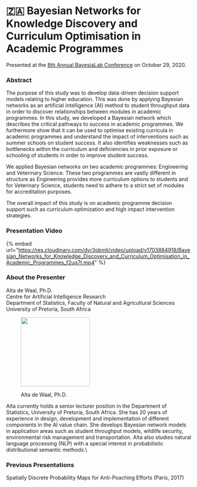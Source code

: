 # 🇿🇦 Bayesian Networks for Knowledge Discovery and Curriculum Optimisation in Academic Programmes

Presented at the [8th Annual BayesiaLab Conference](./) on October 29, 2020.

### Abstract&#x20;

The purpose of this study was to develop data-driven decision support models relating to higher education. This was done by applying Bayesian networks as an artificial intelligence (AI) method to student throughput data in order to discover relationships between modules in academic programmes. In this study, we developed a Bayesian network which describes the critical pathways to success in academic programmes. We furthermore show that it can be used to optimise existing curricula in academic programmes and understand the impact of interventions such as summer schools on student success. It also identifies weaknesses such as bottlenecks within the curriculum and deficiencies in prior exposure or schooling of students in order to improve student success.

We applied Bayesian networks on two academic programmes: Engineering and Veterinary Science. These two programmes are vastly different in structure as Engineering provides more curriculum options to students and for Veterinary Science, students need to adhere to a strict set of modules for accreditation purposes.

The overall impact of this study is on academic programme decision support such as curriculum optimization and high impact intervention strategies.

### Presentation Video&#x20;

{% embed url="https://res.cloudinary.com/dvr3obmlj/video/upload/v1703884918/Bayesian_Networks_for_Knowledge_Discovery_and_Curriculum_Optimisation_in_Academic_Programmes_f2uq7t.mp4" %}

### About the Presenter&#x20;

Alta de Waal, Ph.D.\
Centre for Artificial Intelligence Research\
Department of Statistics, Faculty of Natural and Agricultural Sciences\
University of Pretoria, South Africa

<figure><img src="https://bayesia.clickhelp.co/resources/Storage/bayesialab-knowledge-hub/2020_Conference/Conference-Presentations/Alta-de-Waal/Alta-de-Waal.jpg" alt="" width="188"><figcaption><p>Alta de Waal, Ph.D.</p></figcaption></figure>

Alta currently holds a senior lecturer position in the Department of Statistics, University of Pretoria, South Africa. She has 20 years of experience in design, development and implementation of different components in the AI value chain. She develops Bayesian network models in application areas such as student throughput models, wildlife security, environmental risk management and transportation. Alta also studies natural language processing (NLP) with a special interest in probabilistic distributional semantic methods.\


### Previous Presentations&#x20;

Spatially Discrete Probability Maps for Anti-Poaching Efforts (Paris, 2017)
